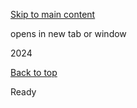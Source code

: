 [Skip to main content](https://www.pittsburghpa.gov/City-Government/Boards-Authorities-Commissions/List-of-Boards-Authorities-Commissions/Commission-on-Human-Relations/Commission-Meetings/CHR-Meetings/2024#main-content)

opens in new tab or window

2024

[Back to top](https://www.pittsburghpa.gov/City-Government/Boards-Authorities-Commissions/List-of-Boards-Authorities-Commissions/Commission-on-Human-Relations/Commission-Meetings/CHR-Meetings/2024#body-top)

Ready
